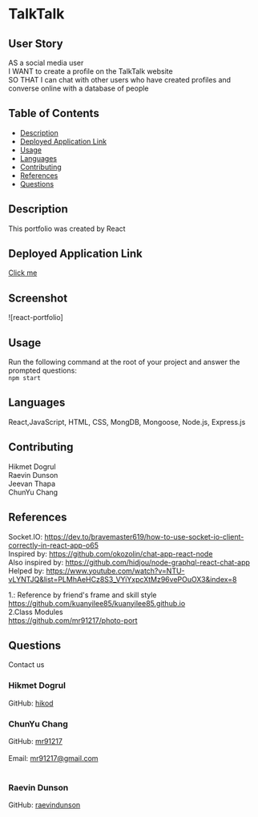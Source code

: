 # TalkTalk

## User Story
AS a social media user   
I WANT to create a profile on the TalkTalk website   
SO THAT I can chat with other users who have created profiles and converse online with a database of people

## Table of Contents
- [Description](#description)
- [Deployed Application Link](#Deployed_Application_Link)
- [Usage](#usage)
- [Languages](#languages)
- [Contributing](#contributing)
- [References](#references)
- [Questions](#questions)

## Description
This portfolio was created by React
  
## Deployed Application Link
[Click me]()

## Screenshot
![react-portfolio]

## Usage
  Run the following command at the root of your project and answer the prompted questions:<br />
  `npm start`
  
## Languages
  React,JavaScript, HTML, CSS, MongDB, Mongoose, Node.js, Express.js
  
## Contributing
  Hikmet Dogrul     
  Raevin Dunson     
  Jeevan Thapa    
  ChunYu Chang     
  
## References
Socket.IO: https://dev.to/bravemaster619/how-to-use-socket-io-client-correctly-in-react-app-o65     
Inspired by: https://github.com/okozolin/chat-app-react-node     
Also inspired by: https://github.com/hidjou/node-graphql-react-chat-app     
Helped by: https://www.youtube.com/watch?v=NTU-vLYNTJQ&list=PLMhAeHCz8S3_VYiYxpcXtMz96vePOuOX3&index=8     

  1.: Reference by friend's frame and skill style
  https://github.com/kuanyilee85/kuanyilee85.github.io <br />
  2.Class Modules <br />
  https://github.com/mr91217/photo-port<br />
  
  
## Questions
 Contact us<br />

### Hikmet Dogrul
GitHub: [hikod](https://github.com/hikod)   

### ChunYu Chang
GitHub: [mr91217](https://github.com/mr91217)<br />
<br />
Email: mr91217@gmail.com<br />
<br />

### Raevin Dunson
GitHub: [raevindunson](https://github.com/raevindunson)
